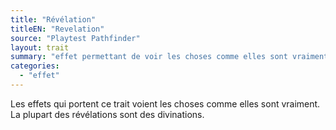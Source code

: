 ```yaml
---
title: "Révélation"
titleEN: "Revelation"
source: "Playtest Pathfinder"
layout: trait
summary: "effet permettant de voir les choses comme elles sont vraiment"
categories:
  - "effet"
---
```

Les effets qui portent ce trait voient les choses comme elles sont vraiment. La plupart des révélations sont des divinations.
